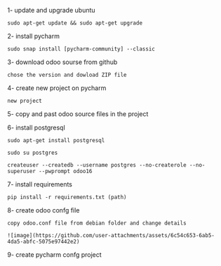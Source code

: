 1- update and upgrade ubuntu

    sudo apt-get update && sudo apt-get upgrade

2- install pycharm

    sudo snap install [pycharm-community] --classic

3- download odoo sourse from github

    chose the version and dowload ZIP file 

4- create new project on pycharm

    new project

5- copy and past odoo source files in the project

6- install postgresql

    sudo apt-get install postgresql

    sudo su postgres

    createuser --createdb --username postgres --no-createrole --no-superuser --pwprompt odoo16

7- install requirements

    pip install -r requirements.txt (path)

8- create odoo confg file

    copy odoo.conf file from debian folder and change details

    ![image](https://github.com/user-attachments/assets/6c54c653-6ab5-4da5-abfc-5075e97442e2)


9- create pycharm confg project
